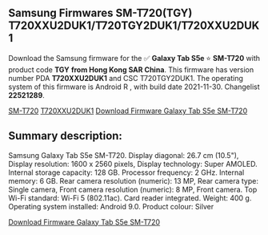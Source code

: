 <h2>Samsung Firmwares SM-T720(TGY) T720XXU2DUK1/T720TGY2DUK1/T720XXU2DUK1</h2>
Download the Samsung firmware for the ✅ <strong>Galaxy Tab S5e </strong> ⭐ <strong>SM-T720</strong> with product code <strong>TGY</strong> <strong> from Hong Kong SAR China</strong>. This firmware has version number PDA <strong>T720XXU2DUK1</strong> and CSC T720TGY2DUK1. The operating system of this firmware is Android R , with build date 2021-11-30. Changelist <strong>22521289</strong>.


[SM-T720](https://samfirm.shop/samsung/model/SM-T720)
[T720XXU2DUK1](https://samfirm.shop/samsung/pda/T720XXU2DUK1)
[Download Firmware Galaxy Tab S5e SM-T720](https://samfirm.shop/samsung/firmware/478813)
<h2>Summary description:</h2>
<p>Samsung Galaxy Tab S5e SM-T720. Display diagonal: 26.7 cm (10.5"), Display resolution: 1600 x 2560 pixels, Display technology: Super AMOLED. Internal storage capacity: 128 GB. Processor frequency: 2 GHz. Internal memory: 6 GB. Rear camera resolution (numeric): 13 MP, Rear camera type: Single camera, Front camera resolution (numeric): 8 MP, Front camera. Top Wi-Fi standard: Wi-Fi 5 (802.11ac). Card reader integrated. Weight: 400 g. Operating system installed: Android 9.0. Product colour: Silver</p>


[Download Firmware Galaxy Tab S5e SM-T720](https://samfirm.shop/samsung/firmware/478813)
